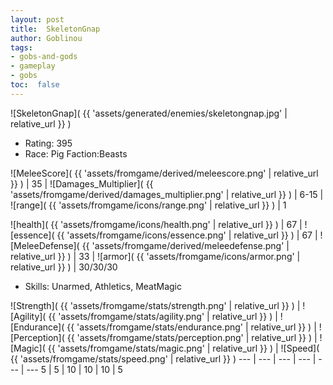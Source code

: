 ```yaml
---
layout: post
title:  SkeletonGnap
author: Goblinou
tags:
- gobs-and-gods
- gameplay
- gobs
toc:  false
---
```


![SkeletonGnap]( {{ 'assets/generated/enemies/skeletongnap.jpg' | relative_url }} )
- Rating: 395
- Race: Pig  Faction:Beasts

![MeleeScore]( {{ 'assets/fromgame/derived/meleescore.png' | relative_url }} ) | 35 | ![Damages_Multiplier]( {{ 'assets/fromgame/derived/damages_multiplier.png' | relative_url }} ) | 6-15 | ![range]( {{ 'assets/fromgame/icons/range.png' | relative_url }} ) | 1


![health]( {{ 'assets/fromgame/icons/health.png' | relative_url }} ) | 67 | ![essence]( {{ 'assets/fromgame/icons/essence.png' | relative_url }} ) | 67 | ![MeleeDefense]( {{ 'assets/fromgame/derived/meleedefense.png' | relative_url }} ) | 33 | ![armor]( {{ 'assets/fromgame/icons/armor.png' | relative_url }} ) | 30/30/30

* Skills: Unarmed, Athletics, MeatMagic

![Strength]( {{ 'assets/fromgame/stats/strength.png' | relative_url }} ) | ![Agility]( {{ 'assets/fromgame/stats/agility.png' | relative_url }} ) | ![Endurance]( {{ 'assets/fromgame/stats/endurance.png' | relative_url }} ) | ![Perception]( {{ 'assets/fromgame/stats/perception.png' | relative_url }} ) | ![Magic]( {{ 'assets/fromgame/stats/magic.png' | relative_url }} ) | ![Speed]( {{ 'assets/fromgame/stats/speed.png' | relative_url }} )
--- | --- | --- | --- | --- | ---
5 | 5 | 10 | 10 | 10 | 5
